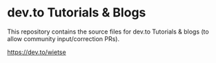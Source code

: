# dev.to Tutorials & Blogs

This repository contains the source files for dev.to Tutorials &amp; blogs (to allow community input/correction PRs).

https://dev.to/wietse

